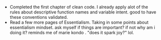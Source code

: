 - Completed the first chapter of clean code. I already apply alot of the rules about descriptive function names and variable intent. good to have these conventions validated.
- Read a few more pages of Essentialism. Taking in some points about essentialism mindset. ask myself if things are important? if not why am i doing it? reminds me of marie kondo . "does it spark joy?" lol.
